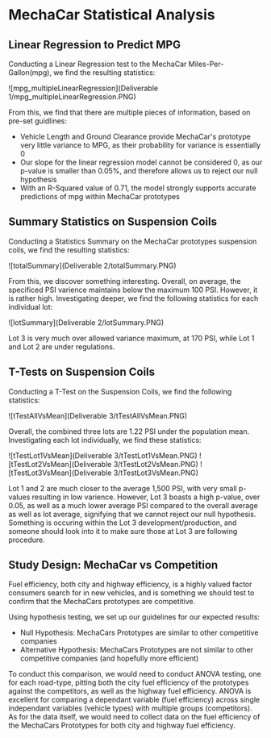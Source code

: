 # MechaCar Statistical Analysis

## Linear Regression to Predict MPG
Conducting a Linear Regression test to the MechaCar Miles-Per-Gallon(mpg), we find the resulting statistics:

![mpg_multipleLinearRegression](Deliverable 1/mpg_multipleLinearRegression.PNG)

From this, we find that there are multiple pieces of information, based on pre-set guidlines:
* Vehicle Length and Ground Clearance provide MechaCar's prototype very little variance to MPG, as their probability for variance is essentially 0
* Our slope for the linear regression model cannot be considered 0, as our p-value is smaller than 0.05%, and therefore allows us to reject our null hypothesis
* With an R-Squared value of 0.71, the model strongly supports accurate predictions of mpg within MechaCar prototypes

## Summary Statistics on Suspension Coils
Conducting a Statistics Summary on the MechaCar prototypes suspension coils, we find the resulting statistics:

![totalSummary](Deliverable 2/totalSummary.PNG)

From this, we discover something interesting. Overall, on average, the specificed PSI varience maintains below the maximum 100 PSI. However, it is rather high. Investigating deeper, we find the following statistics for each individual lot:

![lotSummary](Deliverable 2/lotSummary.PNG)

Lot 3 is very much over allowed variance maximum, at 170 PSI, while Lot 1 and Lot 2 are under regulations.

## T-Tests on Suspension Coils
Conducting a T-Test on the Suspension Coils, we find the following statistics:

![tTestAllVsMean](Deliverable 3/tTestAllVsMean.PNG)

Overall, the combined three lots are 1.22 PSI under the population mean. Investigating each lot individually, we find these statistics:

![tTestLot1VsMean](Deliverable 3/tTestLot1VsMean.PNG)
![tTestLot2VsMean](Deliverable 3/tTestLot2VsMean.PNG)
![tTestLot3VsMean](Deliverable 3/tTestLot3VsMean.PNG)

Lot 1 and 2 are much closer to the average 1,500 PSI, with very small p-values resulting in low varience. However, Lot 3 boasts a high p-value, over 0.05, as well as a much lower average PSI compared to the overall average as well as lot average, signifying that we cannot reject our null hypothesis. Something is occuring within the Lot 3 development/production, and someone should look into it to make sure those at Lot 3 are following procedure.


## Study Design: MechaCar vs Competition
Fuel efficiency, both city and highway efficiency, is a highly valued factor consumers search for in new vehicles, and is something we should test to confirm that the MechaCars prototypes are competitive.

Using hypothesis testing, we set up our guidelines for our expected results:
* Null Hypothesis: MechaCars Prototypes are similar to other competitive companies
* Alternative Hypothesis: MechaCars Prototypes are not similar to other competitive companies (and hopefully more efficient)

To conduct this comparison, we would need to conduct ANOVA testing, one for each road-type, pitting both the city fuel efficiency of the prototypes against the competitors, as well as the highway fuel efficiency.
ANOVA is excellent for comparing a dependant variable (fuel efficiency) across single independant variables (vehicle types) with multiple groups (competitors).
As for the data itself, we would need to collect data on the fuel efficiency of the MechaCars Prototypes for both city and highway fuel efficiency.

